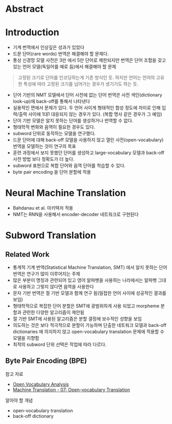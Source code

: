 # Abstract

# Introduction

* 기계 번역에서 인상깊은 성과가 있었다
* 드문 단어(rare words) 번역은 해결해야 할 문제다.
* 통상 신경망 모델 사전은 3만 에서 5만 단어로 제한되지만 번역은 단어 조합을 갖고 있는 언어 모델(독일어를 예로 듬)에서 해결해야 할 문제

> 고정된 크기로 단어를 인코딩하는게 기존 방식인 듯. 하지만 언어는 언어의 고유한 특성에 따라 고정된 크기를 넘어가는 경우가 생기기도 하는 듯.

* 단어 기반의 NMT 모델에서 단어 사전에 없는 단어 번역은 사전 색인(dictionary look-up)에 back-off를 통해서 나타낸다
* 실용적인 면에서 문제가 있다. 두 언어 사이게 형태적인 합성 정도에 차이로 인해 입력/출력 사이에 1대1 대응되지 않는 경우가 있다. (복합 명사 같은 경우가 그 예임)
* 단어 기반 모델은 알지 못하는 단어를 생성하거나 번역할 수 없다.
* 형태학적 변화와 음역이 필요한 경우도 있다.
* subword 단위로 동작하는 모델을 연구했다. 
* 드문 단어에 대해 back-off 모델을 사용하지 않고 열린 사전(open-vocabulary) 번역을 모델하는 것이 연구의 목표
* 훈련 과정에서 보지 못했던 단어를 생성하고 large-vocabulary 모델과 back-off 사전 방법 보다 정확도가 더 높다.
* subword 표현으로 복합 단어와 음역 단어를 학습할 수 있다.
* byte pair encoding 을 단어 분할에 적용



# Neural Machine Translation

* Bahdanau et al. 아키텍처 적용
* NMT는 RNN을 사용해서 encoder-decoder 네트워크로 구현된다



# Subword Translation

## Related Work

* 통계적 기계 번역(Statistical Machine Translation, SMT) 에서 알지 못하는 단어 번역은 연구가 많이 이루어지는 주제
* 많은 부분이 명칭과 관련되어 있고 영어 알파벳을 사용하는 나라에서는 알파벳 그대로 사용하고 그렇지 않다면 음역을 사용한다
* 문자 기반 번역은 절 기반 모델과 함께 연구 됨(밀접한 언어 사이에 성공적인 결과를 보임)
* 형태학적으로 복잡한 단어 분할은 SMT에 광범위하게 사용 되었고 morpheme 분할과 관련한 다양한 알고리즘이 제안됨
* 절 기반 SMT에 사용된 알고리즘은 분할 결정에 보수적인 성향을 보임
* 의도하는 것은 보다 적극적으로 분할이 가능하며 단출한 네트워크 모델과 back-off dictionaries 에 의지하지 않고 open-vocabulary translation 문제에 적용할 수 모델을 지향함
* 최적의 subword 단위 선택은 작업에 따라 다르다.

## Byte Pair Encoding (BPE)





참고 자료

* [Open Vocabulary Analysis](https://www.youtube.com/watch?v=ZdTeDED9h-w)
* [Machine Translation - 07: Open-vocabulary Translation](http://homepages.inf.ed.ac.uk/rsennric/mt18/7_4up.pdf)



알아야 할 개념

* open-vocabulary translation
* back-off dictionary

